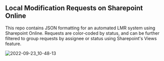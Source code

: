 ## Local Modification Requests on Sharepoint Online

This repo contains JSON formatting for an automated LMR system using Sharepoint Online. Requests are color-coded by status, and can be further filtered to group requests by assignee or status using Sharepoint's Views feature.

![2022-09-23_10-48-13](https://user-images.githubusercontent.com/43474151/192001833-f58470a4-6aea-4dc1-841b-35619901560f.png)

